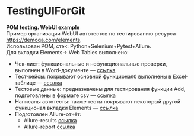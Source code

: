 # TestingUIForGit
**POM testing. WebUI example**  
Пример организации WebUI автотестов по тестированию ресурса https://demoqa.com/elements.  
Использован POM, стэк: Python+Selenium+Pytest+Allure.  
Для вкладки Elements-> Web Tables выполнено:
- Чек-лист: функциональные и нефункциональные проверки, выполнен в Word-документе — [ссылка](https://github.com/Badboy5555/TestingUIForGit_POM/blob/main/%D0%A2%D0%B5%D1%81%D1%82-%D0%BA%D0%B5%D0%B9%D1%81%D1%8B.xlsx)
- Тест-кейсы: покрывают основной функционалб выполнены в Excel-таблице — [ссылка](https://github.com/Badboy5555/TestingUIForGit_POM/blob/main/%D0%A7%D0%B5%D0%BA-%D0%BB%D0%B8%D1%81%D1%82.docx)
- Тестовые данные: предназначены для тестирования функции Add, подготовлены в формате csv — [ссылка](https://github.com/Badboy5555/TestingUIForGit_POM/blob/main/data/test-results.csv)
- Написаны автотесты: также тесты покрывают некоторый другой функционал вкладки Elements — [ссылка](https://github.com/Badboy5555/TestingUIForGit_POM/blob/main/tests/elements_page_test.py)
- Подготовлен Allure-отчёт:  
  * Allure-results [ссылка]()  
  * Allure-report [ссылка]()